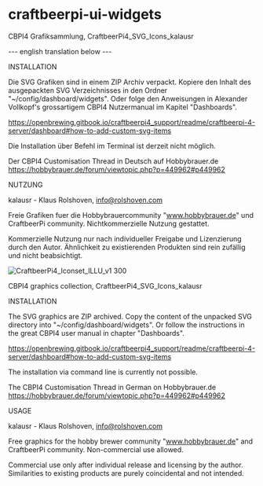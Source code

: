 # craftbeerpi-ui-widgets

CBPI4 Grafiksammlung, CraftbeerPi4_SVG_Icons_kalausr

--- english translation below ---


INSTALLATION

Die SVG Grafiken sind in einem ZIP Archiv verpackt. Kopiere den Inhalt des ausgepackten SVG Verzeichnisses in den Ordner "~/config/dashboard/widgets".
Oder folge den Anweisungen in Alexander Vollkopf's grossartigem CBPI4 Nutzermanual im Kapitel "Dashboards". 

https://openbrewing.gitbook.io/craftbeerpi4_support/readme/craftbeerpi-4-server/dashboard#how-to-add-custom-svg-items

Die Installation über Befehl im Terminal ist derzeit nicht möglich.

Der CBPI4 Customisation Thread in Deutsch auf Hobbybrauer.de
https://hobbybrauer.de/forum/viewtopic.php?p=449962#p449962

NUTZUNG

kalausr - Klaus Rolshoven, info@rolshoven.com

Freie Grafiken fuer die Hobbybrauercommunity "www.hobbybrauer.de" und CraftbeerPi community.
Nichtkommerzielle Nutzung gestattet.

Kommerzielle Nutzung nur nach individueller Freigabe und Lizenzierung durch den Autor. 
Ähnlichkeit zu existierenden Produkten sind rein zufällig und nicht beabsichtigt.

![CraftbeerPi4_Iconset_ILLU_v1 300](https://github.com/PiBrewing/craftbeerpi-ui-widgets/assets/87930313/355bc0d7-ca64-4d3b-a22c-bdd6df4ee790)

CBPI4 graphics collection, CraftbeerPi4_SVG_Icons_kalausr

INSTALLATION

The SVG graphics are ZIP archived. Copy the content of the unpacked SVG directory into "~/config/dashboard/widgets".
Or follow the instructions in the great CBPI4 user manual in chapter "Dashboards".

https://openbrewing.gitbook.io/craftbeerpi4_support/readme/craftbeerpi-4-server/dashboard#how-to-add-custom-svg-items

The installation via command line is currently not possible.

The CBPI4 Customisation Thread in German on Hobbybrauer.de
https://hobbybrauer.de/forum/viewtopic.php?p=449962#p449962

USAGE

kalausr - Klaus Rolshoven, info@rolshoven.com

Free graphics for the hobby brewer community "www.hobbybrauer.de" and CraftbeerPi community.
Non-commercial use allowed.

Commercial use only after individual release and licensing by the author. 
Similarities to existing products are purely coincidental and not intended.
